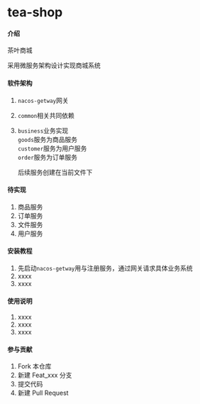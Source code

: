 # tea-shop

#### 介绍
茶叶商城

采用微服务架构设计实现商城系统

#### 软件架构
1. `nacos-getway`网关
2. `common`相关共同依赖
3. `business`业务实现    
   `goods`服务为商品服务   
   `customer`服务为用户服务    
   `order`服务为订单服务
   
    后续服务创建在当前文件下

#### 待实现
1. 商品服务
2. 订单服务
3. 文件服务
4. 用户服务

#### 安装教程

1.  先启动`nacos-getway`用与注册服务，通过网关请求具体业务系统
2.  xxxx
3.  xxxx

#### 使用说明

1.  xxxx
2.  xxxx
3.  xxxx

#### 参与贡献

1.  Fork 本仓库
2.  新建 Feat_xxx 分支
3.  提交代码
4.  新建 Pull Request
